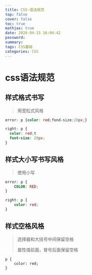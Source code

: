```yaml
---
title: CSS-语法规范
top: false
cover: false
toc: true
mathjax: true
date: 2020-04-15 16:04:42
password:
summary:
tags: CSS基础
categories: CSS
---
```


# css语法规范

## 样式格式书写

> 用宽松式风格

```css
error: p {color: red;fond-size:20px;}

right: p {
  color: red;t
  font-size: 20px;
}
```



## 样式大小写书写风格

> 使用小写

```css
error: p {
    COLOR: RED;
}

right: p {
    color: red;
}
```



## 样式空格风格

> 选择器和大括号中间保留空格
>
> 属性值前面，冒号后面保留空格

```
p {
	color: red;
}
```



